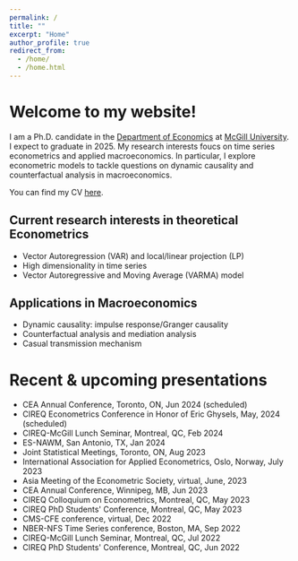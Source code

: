 ```yaml
---
permalink: /
title: ""
excerpt: "Home"
author_profile: true
redirect_from: 
  - /home/
  - /home.html
---
```




# Welcome to my website!

I am a Ph.D. candidate in the [Department of Economics](https://www.mcgill.ca/economics/) at [McGill University](https://www.mcgill.ca/). I expect to graduate in 2025. My research interests foucs on time series econometrics and applied macroeconomics. In particular, I explore econometric models to tackle questions on dynamic causality and counterfactual analysis in macroeconomics. 

You can find my CV [here](/files/CV_Wang.pdf).

## Current research interests in theoretical Econometrics
* Vector Autoregression (VAR) and local/linear projection (LP)
* High dimensionality in time series
* Vector Autoregressive and Moving Average (VARMA) model

## Applications in Macroeconomics
* Dynamic causality: impulse response/Granger causality
* Counterfactual analysis and mediation analysis
* Casual transmission mechanism

# Recent & upcoming presentations
* CEA Annual Conference, Toronto, ON, Jun 2024 (scheduled)
* CIREQ Econometrics Conference in Honor of Eric Ghysels, May, 2024 (scheduled)
* CIREQ-McGill Lunch Seminar, Montreal, QC, Feb 2024
* ES-NAWM, San Antonio, TX, Jan 2024
* Joint Statistical Meetings, Toronto, ON, Aug 2023
* International Association for Applied Econometrics, Oslo, Norway, July 2023
* Asia Meeting of the Econometric Society, virtual, June, 2023
* CEA Annual Conference, Winnipeg, MB, Jun 2023
* CIREQ Colloquium on Econometrics, Montreal, QC, May 2023
* CIREQ PhD Students' Conference, Montreal, QC, May 2023
* CMS-CFE conference, virtual, Dec 2022
* NBER-NFS Time Series conference, Boston, MA, Sep 2022
* CIREQ-McGill Lunch Seminar, Montreal, QC, Jul 2022
* CIREQ PhD Students' Conference, Montreal, QC, Jun 2022


